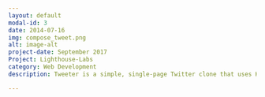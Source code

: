 ```yaml
---
layout: default
modal-id: 3
date: 2014-07-16
img: compose_tweet.png
alt: image-alt
project-date: September 2017
Project: Lighthouse-Labs
category: Web Development
description: Tweeter is a simple, single-page Twitter clone that uses HTML, CSS, JS, jQuery and AJAX  for the front-end , and Node, Express and MongoDB for back-end.<a href="https://github.com/avleen30/tweetr">GitHub Link</a>.

---
```

